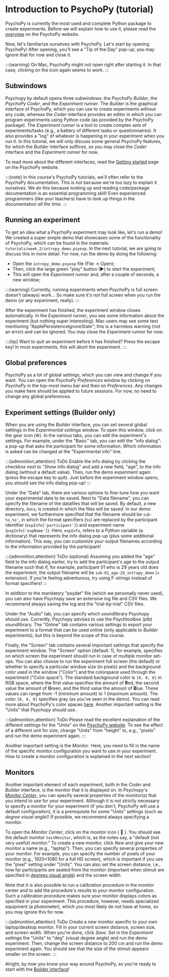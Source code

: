 # Introduction to PsychoPy (tutorial)
PsychoPy is currently the most used and complete Python package to create experiments. Before we will explain how to use it, please read the [overview](https://www.psychopy.org/about/overview.html) on the PsychoPy website.

Now, let's familiarize ourselves with PsychoPy. Let's start by opening PsychoPy! After opening, you'll see a "Tip of the Day" pop-up; you may ignore that for now and close it.

:::{warning}
On Mac, PsychoPy might not open right after starting it. In that case, clicking on the icon again seems to work.
:::

## Subwindows
Psychopy by default opens three subwindows: the *PsychoPy Builder*, the *PsychoPy Coder*, and the *Experiment runner*. The *Builder* is the graphical interface of PsychoPy, which you can use to create experiments without any code, whereas the *Coder* interface provides an editor in which you can program experiments using Python code (as provided by the PsychoPy package). The *Experiment runner* is a tool to create complex *sets* of experiments/tasks (e.g., a battery of different tasks or questionnaires). It also provides a "log" of whatever is happening in your experiment when you run it. In this tutorial, we will only discuss some general PsychoPy features, for which the *Builder* interface suffices, so you may close the *Coder* interface and the *Experiment runner* for now. 

To read more about the different interfaces, read the [Getting started](https://www.psychopy.org/gettingStarted.html) page on the PsychoPy website.

:::{note}
In this course's PsychoPy tutorials, we'll often refer to the PsychoPy documentation. This is not because we're too lazy to explain it ourselves. We do this because looking up and reading code/package documentation is an essential programming skill! Even experienced programmers (like your teachers) have to look up things in the documentation *all the time*.
:::

## Running an experiment
To get an idea what a PsychoPy experiment may look like, let's run a demo! We created a super simple demo that showcases some of the functionality of PsychoPy, which can be found in the materials: `tutorials/week_2/intropy_demo.psyexp`. In the next tutorial, we are going to discuss this in more detail. For now, run the demo by doing the following:

* Open the `intropy_demo.psyexp` file (File &rarr; Open);
* Then, click the large green "play" button (&#9658;) to start the experiment;
* This will open the *Experiment runner* and, after a couple of seconds, a new window;

:::{warning}
Currently, running experiments when PsychoPy is full screen doesn't (always) work... So make sure it's *not* full screen when you run the demo (or any experiment, really).
:::

After the experiment has finished, the experiment window closes automatically. In the *Experiment runner*, you see some information about the experiment (but nothing super interesting). Mac users may see some text mentioning "ApplePersistenceIgnoreState"; this is a harmless warning (not an error) and can be ignored. You may close the *Experiment runner* for now.

:::{tip}
Want to quit an experiment before it has finished? Press the escape key! In most experiments, this will abort the experiment.
:::

## Global preferences
PsychoPy as a lot of global settings, which you can view and change if you want. You can open the *PsychoPy Preferences* window by clicking on *PsychoPy* in the top-most menu bar and then on *Preferences*. Any changes you make here should be applied to future sessions. For now, no need to change any global preferences. 

## Experiment settings (Builder only)
When you are using the *Builder* interface, you can set several global settings in the *Experimental settings* window. To open this window, click on the gear icon (<span>&#9881;</span>). In the various tabs, you can edit the experiment's settings. For example, under the "Basic" tab, you can edit the "info dialog": a pop-up that asks the participant for some information. Which information is asked can be changed at the "Experimental info" line.

:::{admonition,attention} ToDo
Enable the info dialog by clicking the checkbox next to "Show info dialog" and add a new field, "age", to the info dialog (without a default value). Then, run the demo experiment again (press the escape key to quit). Just before the experiment window opens, you should see the info dialog pop-up! 
:::

Under the "Data" tab, there are various options to fine-tune how you want your experimental data to be saved. Next to "Data filename", you can specify the filename of the datafiles that will be saved. By default, a new directory, `data`, is created in which the files will be saved. In our demo experiment, we furthermore specified that the filename should be `sub-%s_%s'`, in which the format specifiers (`%s`) are replaced by the participant identifier (`expInfo['participant']`) and experiment name (`expInfo['expName']`). Here, `expInfo`, refers to a Python variable (a dictionary) that represents the info dialog pop-up (plus some additional information). This way, you can customize your output filenames according to the information provided by the participant!

:::{admonition,attention} ToDo (optional)
Assuming you added the "age" field to the info dialog earlier, try to add the participant's age to the output filename such that if, for example, participant 01 who is 29 years old does the experiment, the output filename will be `sub-01_age-29_intropy_demo` (+ extension). If you're feeling adventurous, try using F-strings instead of format specifiers!
:::

In addition to the mandatory "psydat" file (which we personally never used), you can also have Psychopy save an extensive log file and CSV files. We recommend always saving the log and the "trial-by-trial" CSV files.

Under the "Audio" tab, you can specify which soundlibrary Psychopy should use. Currently, Psychopy advises to use the Psychtoolbox (ptb) soundlibrary. The "Online" tab contains various settings to export your experiment to a format that can be used online (only applicable to *Builder* experiments), but this is beyond the scope of this course. 

Finally, the "Screen" tab contains several important settings that specify the experiment window. The "Screen" option (default: 1), for example, specifies on which screen the experiment should run in case of multiple monitor set-ups. You can also choose to run the experiment full screen (the default) or whether to specify a particular window size (in pixels) and the background color used in the window ("Color") and the colorspace used through the experiment ("Color space"). The standard background color is `[0, 0, 0]` in RGB space, where the first value specifies the amount of **R**ed, the second value the amount of **G**reen, and the third value the amount of **B**lue. These values can range from -1 (minimum amount) to 1 (maximum amount). The color `[0, 0, 0]` specifies gray (as you've seen in the demo). You can read more about PsychoPy's color spaces [here](https://psychopy.org/general/colours.html). Another important setting is the "Units" that Psychopy should use. 

:::{admonition,attention} ToDo
Please read the excellent explanation of the different settings for the "Units" on the [PsychoPy website](https://www.psychopy.org/general/units.html). To see the effect of a different unit for size, change "Units" from "height" to, e.g., "pixels" and run the demo experiment again.
:::

Another important setting is the *Monitor*. Here, you need to fill in the name of the specific monitor configuration you want to use in your experiment. How to create a monitor configuration is explained in the next section!

## Monitors
Another important element of each experiment, both in the *Coder* and *Builder* interface, is the monitor that it is displayed on. In Psychopy's [*Monitor Center*](https://www.psychopy.org/general/monitors.html), you can specify several properties of the monitor(s) that you intend to use for your experiment. Although it is not strictly necessary to specify a monitor for your experiment (if you don't, PsychoPy will use a default configuraiton), it is a prerequisite for some "Units" settings (such as *degree visual angle*)! If possible, we recommend always specifying a monitor.

To open the *Monitor Center*, click on the monitor icon ( &#xf108; ). You should see the default monitor `testMonitor`, which is, as the notes say, a "default (not very useful) monitor." To create a new monitor, click *New* and give your new monitor a name (e.g., "laptop"). Then, you can specify several properties of your monitor. For example, you can specify the number of pixels of your monitor (e.g., 1920×1080 for a full HD screen), which is important if you use the "pixel" setting under "Units". You can also set the screen distance, i.e., how far participants are seated from the monitor (important when stimuli are specified in [degrees visual angle](https://en.wikipedia.org/wiki/Visual_angle)) and the screen width.

Note that it is also possible to run a calibration procedure in the monitor center and to add the procedure's results to your monitor configuration. Such a calibration procedure makes sure your monitor displays colors as specified in your experiment. This procedure, however, needs specialized equipment (a photometer), which you most likely do not have at home, so you may ignore this for now.

:::{admonition,attention} ToDo
Create a new monitor specific to your own laptop/desktop monitor. Fill in your current screen distance, screen size, and screen width. When you're done, click *Save*. Set in the *Experiment settings* the "Units" to "deg" (visual degree angle) and run the demo experiment. Then, change the screen distance to 200 cm and run the demo experiment again. You should see that the size of the stimuli appears smaller on the screen.
:::

Alright, by now you know your way around PsychoPy, so you're ready to start with the [Builder interface](psychopy_builder_part1.md)!
